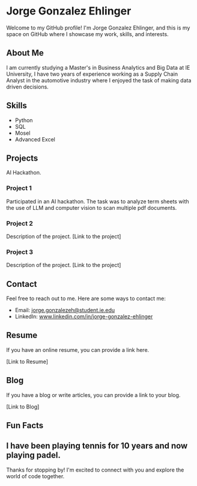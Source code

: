 # Jorge Gonzalez Ehlinger

Welcome to my GitHub profile! I'm Jorge Gonzalez Ehlinger, and this is my space on GitHub where I showcase my work, skills, and interests.

## About Me

I am currently studying a Master's in Business Analytics and Big Data at IE University, I have two years of experience working as a Supply Chain Analyst in the automotive industry where I enjoyed the task of making data driven decisions.

## Skills

- Python
- SQL
- Mosel
- Advanced Excel

## Projects

AI Hackathon.

### Project 1

Participated in an AI hackathon. The task was to analyze term sheets with the use of LLM and computer vision to scan multiple pdf documents.

### Project 2

Description of the project. [Link to the project]

### Project 3

Description of the project. [Link to the project]

## Contact

Feel free to reach out to me. Here are some ways to contact me:

- Email: jorge.gonzalezeh@student.ie.edu
- LinkedIn: www.linkedin.com/in/jorge-gonzalez-ehlinger

## Resume

If you have an online resume, you can provide a link here.

[Link to Resume]

## Blog

If you have a blog or write articles, you can provide a link to your blog.

[Link to Blog]

## Fun Facts

I have been playing tennis for 10 years and now playing padel.
---

Thanks for stopping by! I'm excited to connect with you and explore the world of code together.
